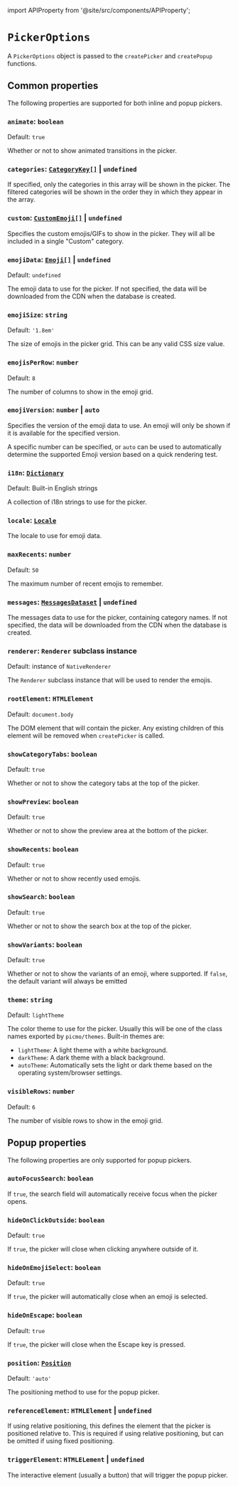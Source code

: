 import APIProperty from '@site/src/components/APIProperty';

# `PickerOptions`

A `PickerOptions` object is passed to the `createPicker` and `createPopup` functions.

## Common properties

The following properties are supported for both inline and popup pickers.

### `animate`: `boolean`

Default: `true`

Whether or not to show animated transitions in the picker.

### `categories`: [`CategoryKey[]`](./category-key) | `undefined`

If specified, only the categories in this array will be shown in the picker. The filtered categories will be shown in the order they in which they appear in the array.

### `custom`: [`CustomEmoji[]`](./custom-emoji) | `undefined`

Specifies the custom emojis/GIFs to show in the picker. They will all be included in a single "Custom" category.

### `emojiData`: [`Emoji[]`](https://emojibase.dev/api/emojibase/interface/Emoji) | `undefined`

Default: `undefined`

The emoji data to use for the picker. If not specified, the data will be downloaded from the CDN when the database is created.

### `emojiSize`: `string`

Default: `'1.8em'`

The size of emojis in the picker grid. This can be any valid CSS size value.

### `emojisPerRow`: `number`

Default: `8`

The number of columns to show in the emoji grid.

### `emojiVersion`: `number` | `auto`

Specifies the version of the emoji data to use. An emoji will only be shown if it is available for the specified version.

A specific number can be specified, or `auto` can be used to automatically determine the supported Emoji version based on a quick rendering test.

### `i18n`: [`Dictionary`](./dictionary)

Default: Built-in English strings

A collection of i18n strings to use for the picker.

### `locale`: [`Locale`](https://emojibase.dev/api/emojibase#Locale)

The locale to use for emoji data. 

### `maxRecents`: `number`

Default: `50`

The maximum number of recent emojis to remember.

### `messages`: [`MessagesDataset`](https://emojibase.dev/api/emojibase/interface/MessagesDataset) | `undefined`

The messages data to use for the picker, containing category names. If not specified, the data will be downloaded from the CDN when the database is created.

### `renderer`: `Renderer` subclass instance

Default: instance of `NativeRenderer`

The `Renderer` subclass instance that will be used to render the emojis.

### `rootElement`: `HTMLElement`

Default: `document.body`

The DOM element that will contain the picker. Any existing children of this element will be removed when `createPicker` is called.

### `showCategoryTabs`: `boolean`

Default: `true`

Whether or not to show the category tabs at the top of the picker.

### `showPreview`: `boolean`

Default: `true`

Whether or not to show the preview area at the bottom of the picker.

### `showRecents`: `boolean`

Default: `true`

Whether or not to show recently used emojis.

### `showSearch`: `boolean`

Default: `true`

Whether or not to show the search box at the top of the picker.

### `showVariants`: `boolean`

Default: `true`

Whether or not to show the variants of an emoji, where supported. If `false`, the default variant will always be emitted

### `theme`: `string`

Default: `lightTheme`

The color theme to use for the picker. Usually this will be one of the class names exported by `picmo/themes`. Built-in themes are:

- `lightTheme`: A light theme with a white background.
- `darkTheme`: A dark theme with a black background.
- `autoTheme`: Automatically sets the light or dark theme based on the operating system/browser settings.

### `visibleRows`: `number`

Default: `6`

The number of visible rows to show in the emoji grid.

## Popup properties

The following properties are only supported for popup pickers.

### `autoFocusSearch`: `boolean`

If `true`, the search field will automatically receive focus when the picker opens.

### `hideOnClickOutside`: `boolean`

Default: `true`

If `true`, the picker will close when clicking anywhere outside of it.

### `hideOnEmojiSelect`: `boolean`

Default: `true`

If `true`, the picker will automatically close when an emoji is selected.

### `hideOnEscape`: `boolean`

Default: `true`

If `true`, the picker will close when the Escape key is pressed.

### `position`: [`Position`](./position)

Default: `'auto'`

The positioning method to use for the popup picker.

### `referenceElement`: `HTMLElement` | `undefined`

If using relative positioning, this defines the element that the picker is positioned relative to. This is required if using relative positioning, but can be omitted if using fixed positioning.

### `triggerElement`: `HTMLELement` | `undefined`

The interactive element (usually a button) that will trigger the popup picker.
